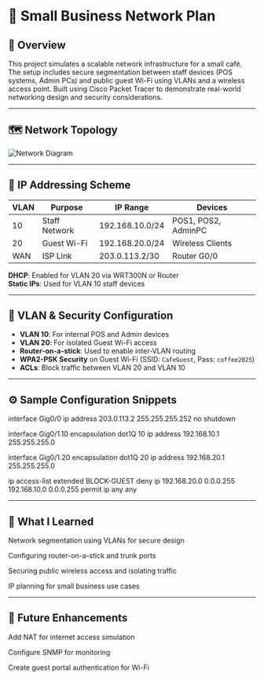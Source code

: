 # 🏪 Small Business Network Plan

## 📘 Overview

This project simulates a scalable network infrastructure for a small café. The setup includes secure segmentation between staff devices (POS systems, Admin PCs) and public guest Wi-Fi using VLANs and a wireless access point. Built using Cisco Packet Tracer to demonstrate real-world networking design and security considerations.

---

## 🗺️ Network Topology

![Network Diagram](https://i.imgur.com/0k264m4.png)


---

## 🧩 IP Addressing Scheme

| VLAN | Purpose         | IP Range         | Devices                      |
|------|------------------|------------------|------------------------------|
| 10   | Staff Network    | 192.168.10.0/24  | POS1, POS2, AdminPC          |
| 20   | Guest Wi-Fi      | 192.168.20.0/24  | Wireless Clients             |
| WAN  | ISP Link         | 203.0.113.2/30   | Router G0/0                  |

**DHCP**: Enabled for VLAN 20 via WRT300N or Router  
**Static IPs**: Used for VLAN 10 staff devices

---

## 🔐 VLAN & Security Configuration

- **VLAN 10**: For internal POS and Admin devices  
- **VLAN 20**: For isolated Guest Wi-Fi access  
- **Router-on-a-stick**: Used to enable inter-VLAN routing  
- **WPA2-PSK Security** on Guest Wi-Fi (SSID: `CafeGuest`, Pass: `coffee2025`)  
- **ACLs**: Block traffic between VLAN 20 and VLAN 10

---

## ⚙️ Sample Configuration Snippets

interface Gig0/0
ip address 203.0.113.2 255.255.255.252
no shutdown

interface Gig0/1.10
encapsulation dot1Q 10
ip address 192.168.10.1 255.255.255.0

interface Gig0/1.20
encapsulation dot1Q 20
ip address 192.168.20.1 255.255.255.0

ip access-list extended BLOCK-GUEST
deny ip 192.168.20.0 0.0.0.255 192.168.10.0 0.0.0.255
permit ip any any

---

## 🧠 What I Learned
Network segmentation using VLANs for secure design

Configuring router-on-a-stick and trunk ports

Securing public wireless access and isolating traffic

IP planning for small business use cases

---

## 🚀 Future Enhancements
Add NAT for internet access simulation

Configure SNMP for monitoring

Create guest portal authentication for Wi-Fi
